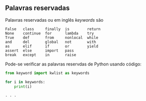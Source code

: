 ## Palavras reservadas

Palavras reservadas ou em inglês *keywords* são

``` text
False   class     finally  is        return  
None    continue  for      lambda    try     
True    def       from     nonlocal  while   
and     del       global   not       with    
as      elif      if       or        yield   
assert  else      import   pass              
break   except    in       raise
```

Pode-se verificar as palavras reservdas de Python usando código:

``` python
from keyword import kwlist as keywords

for i in keywords:
    print(i)
```

``` console
. . .
```
